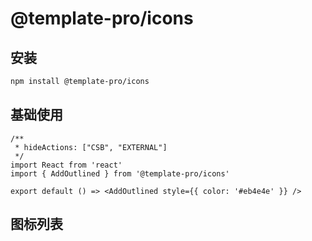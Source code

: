 # @template-pro/icons

## 安装

```bash
npm install @template-pro/icons
```

## 基础使用

```tsx
/**
 * hideActions: ["CSB", "EXTERNAL"]
 */
import React from 'react'
import { AddOutlined } from '@template-pro/icons'

export default () => <AddOutlined style={{ color: '#eb4e4e' }} />
```

## 图标列表

<code inline=true hideActions='["CSB"]' src="./Base.tsx" />
